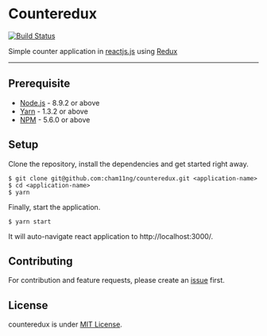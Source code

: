 # Counteredux

[![Build Status](https://travis-ci.org/cham11ng/counteredux.svg?branch=master)](https://travis-ci.org/cham11ng/counteredux)

Simple counter application in [reactjs.js](http://reactjs.com/) using [Redux](https://redux.js.org)

---

## Prerequisite

* [Node.js](https://yarnpkg.com/en/docs/install) - 8.9.2 or above
* [Yarn](https://yarnpkg.com/en/docs/install) - 1.3.2 or above
* [NPM](https://docs.npmjs.com/getting-started/installing-node) - 5.6.0 or above

## Setup

Clone the repository, install the dependencies and get started right away.

    $ git clone git@github.com:cham11ng/counteredux.git <application-name>
    $ cd <application-name>
    $ yarn
    
Finally, start the application.

    $ yarn start

It will auto-navigate react application to http://localhost:3000/.

## Contributing

For contribution and feature requests, please create an [issue](https://github.com/cham11ng/counteredux/issues) first.

## License

counteredux is under [MIT License](LICENSE).
